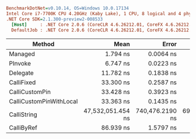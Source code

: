 ``` ini

BenchmarkDotNet=v0.10.14, OS=Windows 10.0.17134
Intel Core i7-7700K CPU 4.20GHz (Kaby Lake), 1 CPU, 8 logical and 4 physical cores
.NET Core SDK=2.1.300-preview2-008533
  [Host]     : .NET Core 2.0.6 (CoreCLR 4.6.26212.01, CoreFX 4.6.26212.01), 64bit RyuJIT
  DefaultJob : .NET Core 2.0.6 (CoreCLR 4.6.26212.01, CoreFX 4.6.26212.01), 64bit RyuJIT


```
|                  Method |              Mean |           Error |          StdDev |        Scaled |   ScaledSD |
|------------------------ |------------------:|----------------:|----------------:|--------------:|-----------:|
|                 Managed |          1.794 ns |       0.0064 ns |       0.0056 ns |          1.00 |       0.00 |
|                 PInvoke |          6.747 ns |       0.0223 ns |       0.0186 ns |          3.76 |       0.02 |
|                Delegate |         11.782 ns |       0.1838 ns |       0.1719 ns |          6.57 |       0.09 |
|              CalliFixed |         33.300 ns |       0.2587 ns |       0.2293 ns |         18.56 |       0.14 |
|          CalliCustomPin |         33.428 ns |       0.3923 ns |       0.3477 ns |         18.63 |       0.20 |
| CalliCustomPinWithLocal |         33.363 ns |       0.1435 ns |       0.1199 ns |         18.60 |       0.09 |
|             CalliString | 47,532,051.454 ns | 740,476.2190 ns | 692,641.8473 ns | 26,492,895.52 | 381,480.09 |
|              CalliByRef |         86.939 ns |       1.5797 ns |       1.4004 ns |         48.46 |       0.77 |
